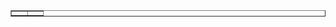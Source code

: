 <table style="border-collapse: collapse; width: 100%;" border="1">
<tbody>
<tr>
<td style="width: 33.3333%;"><img src="https://github.com/user-attachments/assets/b1cc61ce-e1e8-4c10-aed1-14f7dc09cb83" alt="" /></td>
<td style="width: 33.3333%;"><img src="https://github.com/user-attachments/assets/4bbbc0e7-a8ba-49da-9634-6be9cadd858f" alt="" /></td>
</tr>
</tbody>
</table>
